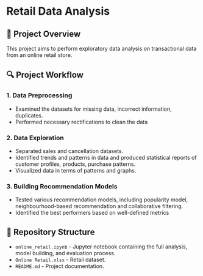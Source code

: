 # Retail Data Analysis

## 📌 Project Overview
This project aims to perform exploratory data analysis on transactional data from an online retail store.

## 🔍 Project Workflow
### 1. Data Preprocessing
- Examined the datasets for missing data, incorrect information, duplicates.
- Performed necessary rectifications to clean the data

### 2. Data Exploration
- Separated sales and cancellation datasets.
- Identified trends and patterns in data and produced statistical reports of customer profiles, products, purchase patterns.
- Visualized data in terms of patterns and graphs.

### 3. Building Recommendation Models
- Tested various recommendation models, including popularity model, neighbourhood-based recommendation and collaborative filtering.
- Identified the best performers based on well-defined metrics

## 📂 Repository Structure
- `online_retail.ipynb` - Jupyter notebook containing the full analysis, model building, and evaluation process.
- `Online Retail.xlsx` - Retail dataset.
- `README.md` - Project documentation.